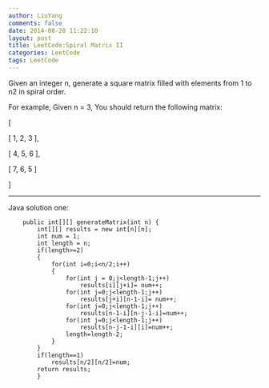 ```yaml
---
author: LiuYang
comments: false
date: 2014-08-28 11:22:10
layout: post
title: LeetCode:Spiral Matrix II
categories: LeetCode
tags: LeetCode
---
```


Given an integer n, generate a square matrix filled with elements from 1 to n2 in spiral order.

For example,
Given n = 3,
You should return the following matrix:

[

   [ 1, 2, 3 ],

 [ 4, 5, 6 ],

[ 7, 6, 5 ]

]

***
Java solution one:


		public int[][] generateMatrix(int n) {
			int[][] results = new int[n][n];
			int num = 1;
			int length = n;
			if(length>=2)
			{
				for(int i=0;i<n/2;i++)
				{
					for(int j = 0;j<length-1;j++)
						results[i][j+i]= num++;
					for(int j=0;j<length-1;j++)
						results[j+i][n-1-i]= num++;
					for(int j=0;j<length-1;j++)
						results[n-1-i][n-j-1-i]=num++;
					for(int j=0;j<length-1;j++)
						results[n-j-1-i][i]=num++;
					length=length-2;
				}
			}
			if(length==1)
				results[n/2][n/2]=num;
			return results;
			}

